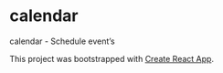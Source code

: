 # calendar
calendar - Schedule event’s

This project was bootstrapped with [Create React App](https://github.com/facebook/create-react-app).
